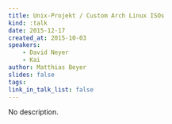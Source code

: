 ```yaml
---
title: Unix-Projekt / Custom Arch Linux ISOs
kind: :talk
date: 2015-12-17
created_at: 2015-10-03
speakers:
    - David Neyer
    - Kai
author: Matthias Beyer
slides: false
tags:
link_in_talk_list: false
---
```


No description.

